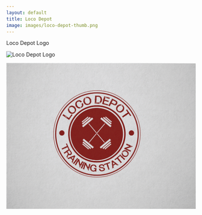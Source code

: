 ```yaml
---
layout: default
title: Loco Depot
image: images/loco-depot-thumb.png
---
```

Loco Depot Logo

![Loco Depot Logo](images/logo-depot-01.png)

![Loco Depot Logo 2](images/loco-depot-02.png)
